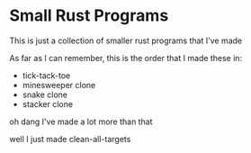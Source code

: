 # Small Rust Programs

This is just a collection of smaller rust programs that I've made

As far as I can remember, this is the order that I made these in:
- tick-tack-toe
- minesweeper clone
- snake clone
- stacker clone

oh dang I've made a lot more than that

well I just made clean-all-targets
